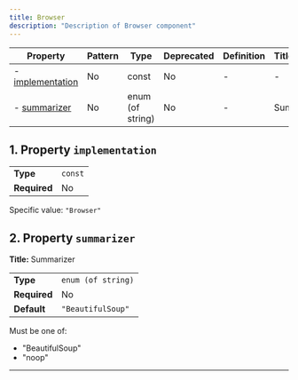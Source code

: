 ```yaml
---
title: Browser
description: "Description of Browser component"
---
```

| Property                             | Pattern | Type             | Deprecated | Definition | Title/Description |
| ------------------------------------ | ------- | ---------------- | ---------- | ---------- | ----------------- |
| - [implementation](#implementation ) | No      | const            | No         | -          | -                 |
| - [summarizer](#summarizer )         | No      | enum (of string) | No         | -          | Summarizer        |

## <a name="implementation"></a>1. Property `implementation`

|              |         |
| ------------ | ------- |
| **Type**     | `const` |
| **Required** | No      |

Specific value: `"Browser"`

## <a name="summarizer"></a>2. Property `summarizer`

**Title:** Summarizer

|              |                    |
| ------------ | ------------------ |
| **Type**     | `enum (of string)` |
| **Required** | No                 |
| **Default**  | `"BeautifulSoup"`  |

Must be one of:
* "BeautifulSoup"
* "noop"

----------------------------------------------------------------------------------------------------------------------------
